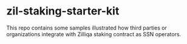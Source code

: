 # zil-staking-starter-kit
This repo contains some samples illustrated how third parties or organizations integrate with Zilliqa staking contract as SSN operators.
